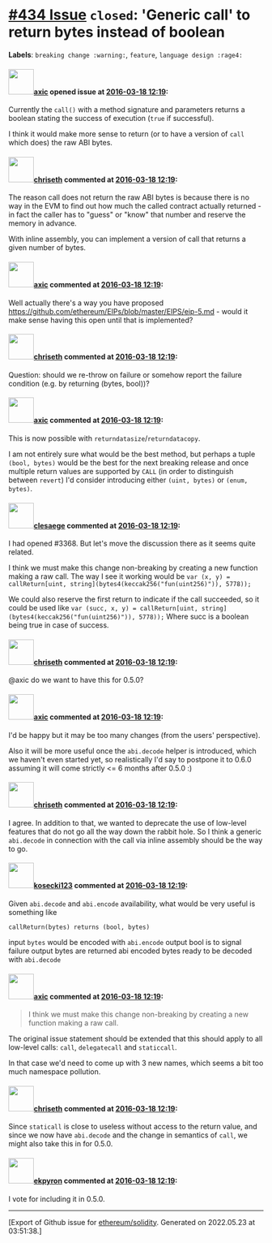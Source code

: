 # [\#434 Issue](https://github.com/ethereum/solidity/issues/434) `closed`: 'Generic call' to return bytes instead of boolean
**Labels**: `breaking change :warning:`, `feature`, `language design :rage4:`


#### <img src="https://avatars.githubusercontent.com/u/20340?v=4" width="50">[axic](https://github.com/axic) opened issue at [2016-03-18 12:19](https://github.com/ethereum/solidity/issues/434):

Currently the `call()` with a method signature and parameters returns a boolean stating the success of execution (`true` if successful).

I think it would make more sense to return (or to have a version of `call` which does) the raw ABI bytes.


#### <img src="https://avatars.githubusercontent.com/u/9073706?v=4" width="50">[chriseth](https://github.com/chriseth) commented at [2016-03-18 12:19](https://github.com/ethereum/solidity/issues/434#issuecomment-198431628):

The reason call does not return the raw ABI bytes is because there is no way in the EVM to find out how much the called contract actually returned - in fact the caller has to "guess" or "know" that number and reserve the memory in advance.

With inline assembly, you can implement a version of call that returns a given number of bytes.

#### <img src="https://avatars.githubusercontent.com/u/20340?v=4" width="50">[axic](https://github.com/axic) commented at [2016-03-18 12:19](https://github.com/ethereum/solidity/issues/434#issuecomment-202941909):

Well actually there's a way you have proposed https://github.com/ethereum/EIPs/blob/master/EIPS/eip-5.md - would it make sense having this open until that is implemented?

#### <img src="https://avatars.githubusercontent.com/u/9073706?v=4" width="50">[chriseth](https://github.com/chriseth) commented at [2016-03-18 12:19](https://github.com/ethereum/solidity/issues/434#issuecomment-237876196):

Question: should we re-throw on failure or somehow report the failure condition (e.g. by returning (bytes, bool))?

#### <img src="https://avatars.githubusercontent.com/u/20340?v=4" width="50">[axic](https://github.com/axic) commented at [2016-03-18 12:19](https://github.com/ethereum/solidity/issues/434#issuecomment-313904408):

This is now possible with `returndatasize`/`returndatacopy`.

I am not entirely sure what would be the best method, but perhaps a tuple `(bool, bytes)` would be the best for the next breaking release and once multiple return values are supported by `CALL` (in order to distinguish between `revert`) I'd consider introducing either `(uint, bytes)` or `(enum, bytes)`.

#### <img src="https://avatars.githubusercontent.com/u/8873352?u=f0a8b67e2b1b02a2adaf23ea3fae71ffa8e70b38&v=4" width="50">[clesaege](https://github.com/clesaege) commented at [2016-03-18 12:19](https://github.com/ethereum/solidity/issues/434#issuecomment-354682902):

I had opened #3368. But let's move the discussion there as it seems quite related.

I think we must make this change non-breaking by creating a new function making a raw call.
The way I see it working would be
`var (x, y) = callReturn[uint, string](bytes4(keccak256("fun(uint256)")), 5778));`

We could also reserve the first return to indicate if the call succeeded, so it could be used like
`var (succ, x, y) = callReturn[uint, string](bytes4(keccak256("fun(uint256)")), 5778));`
Where succ is a boolean being true in case of success.

#### <img src="https://avatars.githubusercontent.com/u/9073706?v=4" width="50">[chriseth](https://github.com/chriseth) commented at [2016-03-18 12:19](https://github.com/ethereum/solidity/issues/434#issuecomment-369596379):

@axic do we want to have this for 0.5.0?

#### <img src="https://avatars.githubusercontent.com/u/20340?v=4" width="50">[axic](https://github.com/axic) commented at [2016-03-18 12:19](https://github.com/ethereum/solidity/issues/434#issuecomment-369976020):

I'd be happy but it may be too many changes (from the users' perspective).

Also it will be more useful once the `abi.decode` helper is introduced, which we haven't even started yet, so realistically I'd say to postpone it to 0.6.0 assuming it will come strictly <= 6 months after 0.5.0 :)

#### <img src="https://avatars.githubusercontent.com/u/9073706?v=4" width="50">[chriseth](https://github.com/chriseth) commented at [2016-03-18 12:19](https://github.com/ethereum/solidity/issues/434#issuecomment-370451213):

I agree. In addition to that, we wanted to deprecate the use of low-level features that do not go all the way down the rabbit hole. So I think a generic `abi.decode` in connection with the call via inline assembly should be the way to go.

#### <img src="https://avatars.githubusercontent.com/u/5417665?u=11e03a78df5132645d507e146b3ae6fd74adfd59&v=4" width="50">[kosecki123](https://github.com/kosecki123) commented at [2016-03-18 12:19](https://github.com/ethereum/solidity/issues/434#issuecomment-387449521):

Given `abi.decode` and `abi.encode` availability, what would be very useful is something like

`callReturn(bytes) returns (bool, bytes)`

input `bytes` would be encoded with `abi.encode`
output bool is to signal failure
output bytes are returned abi encoded bytes ready to be decoded with `abi.decode`

#### <img src="https://avatars.githubusercontent.com/u/20340?v=4" width="50">[axic](https://github.com/axic) commented at [2016-03-18 12:19](https://github.com/ethereum/solidity/issues/434#issuecomment-408608587):

> I think we must make this change non-breaking by creating a new function making a raw call.

The original issue statement should be extended that this should apply to all low-level calls: `call`, `delegatecall` and `staticcall`.

In that case we'd need to come up with 3 new names, which seems a bit too much namespace pollution.

#### <img src="https://avatars.githubusercontent.com/u/9073706?v=4" width="50">[chriseth](https://github.com/chriseth) commented at [2016-03-18 12:19](https://github.com/ethereum/solidity/issues/434#issuecomment-413154581):

Since `staticall` is close to useless without access to the return value, and since we now have `abi.decode` and the change in semantics of `call`, we might also take this in for 0.5.0.

#### <img src="https://avatars.githubusercontent.com/u/1347491?v=4" width="50">[ekpyron](https://github.com/ekpyron) commented at [2016-03-18 12:19](https://github.com/ethereum/solidity/issues/434#issuecomment-413184280):

I vote for including it in 0.5.0.


-------------------------------------------------------------------------------



[Export of Github issue for [ethereum/solidity](https://github.com/ethereum/solidity). Generated on 2022.05.23 at 03:51:38.]
